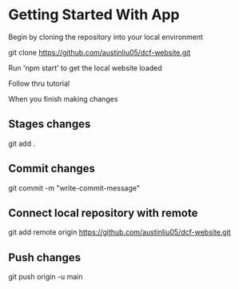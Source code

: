 # Getting Started With App

Begin by cloning the repository into your local environment 

git clone https://github.com/austinliu05/dcf-website.git

Run 'npm start' to get the local website loaded

Follow thru tutorial 

When you finish making changes

## Stages changes
git add .

## Commit changes
git commit -m "write-commit-message"

## Connect local repository with remote
git add remote origin https://github.com/austinliu05/dcf-website.git

## Push changes
git push origin -u main
